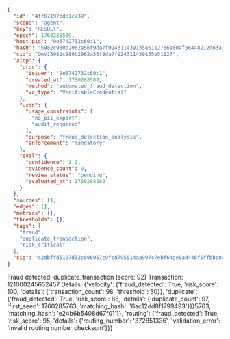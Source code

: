 ```json
{
  "id": "4ff67197bdc1c739",
  "scope": "agent",
  "key": "RESULT",
  "epoch": 1760288589,
  "host_pid": "9e6742732c60:1",
  "hash": "5982c980b2962a56f9da7f924311439135e5112786e80af56448212d63a340e4",
  "cid": "QmV15982c980b2962a56f9da7f924311439135e51127",
  "aicp": {
    "prov": {
      "issuer": "9e6742732c60:1",
      "created_at": 1760288589,
      "method": "automated_fraud_detection",
      "vc_type": "VerifiableCredential"
    },
    "ucon": {
      "usage_constraints": [
        "no_pii_export",
        "audit_required"
      ],
      "purpose": "fraud_detection_analysis",
      "enforcement": "mandatory"
    },
    "eval": {
      "confidence": 1.0,
      "evidence_count": 0,
      "review_status": "pending",
      "evaluated_at": 1760288589
    }
  },
  "sources": [],
  "edges": [],
  "metrics": {},
  "thresholds": {},
  "tags": [
    "fraud",
    "duplicate_transaction",
    "risk_critical"
  ],
  "sig": "c2dbffd5197d32c806957c9fcd795514aa997c7ebf64ae0ad446f5ffbbc8cbfb"
}
```

Fraud detected: duplicate_transaction (score: 92)
Transaction: 121000245652457
Details: {'velocity': {'fraud_detected': True, 'risk_score': 100, 'details': {'transaction_count': 98, 'threshold': 50}}, 'duplicate': {'fraud_detected': True, 'risk_score': 85, 'details': {'duplicate_count': 97, 'first_seen': 1760285763, 'matching_hash': '6ac12dd8f1799493'}}}5763, 'matching_hash': 'e24b6b5408d67f01'}}, 'routing': {'fraud_detected': True, 'risk_score': 95, 'details': {'routing_number': '372851336', 'validation_error': 'Invalid routing number checksum'}}}